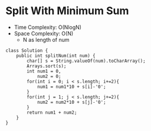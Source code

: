 # Split With Minimum Sum

- Time Complexity: O(NlogN)
- Space Complexity: O(N)
  - N as length of num

```
class Solution {
    public int splitNum(int num) {
        char[] s = String.valueOf(num).toCharArray();
        Arrays.sort(s);
        int num1 = 0,
            num2 = 0;
        for(int i = 0; i < s.length; i+=2){
            num1 = num1*10 + s[i]-'0';
        }
        for(int j = 1; j < s.length; j+=2){
            num2 = num2*10 + s[j]-'0';
        }
        return num1 + num2;
    }
}
```
